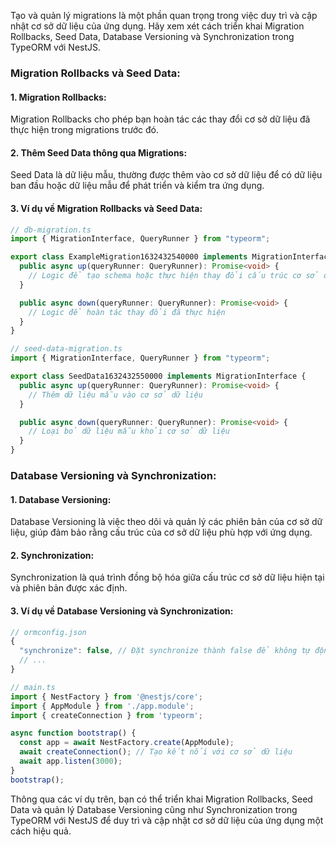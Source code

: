 Tạo và quản lý migrations là một phần quan trọng trong việc duy trì và cập nhật cơ sở dữ liệu của ứng dụng. Hãy xem xét cách triển khai Migration Rollbacks, Seed Data, Database Versioning và Synchronization trong TypeORM với NestJS.

### Migration Rollbacks và Seed Data:

#### 1. Migration Rollbacks:

Migration Rollbacks cho phép bạn hoàn tác các thay đổi cơ sở dữ liệu đã thực hiện trong migrations trước đó.

#### 2. Thêm Seed Data thông qua Migrations:

Seed Data là dữ liệu mẫu, thường được thêm vào cơ sở dữ liệu để có dữ liệu ban đầu hoặc dữ liệu mẫu để phát triển và kiểm tra ứng dụng.

#### 3. Ví dụ về Migration Rollbacks và Seed Data:

```typescript
// db-migration.ts
import { MigrationInterface, QueryRunner } from "typeorm";

export class ExampleMigration1632432540000 implements MigrationInterface {
  public async up(queryRunner: QueryRunner): Promise<void> {
    // Logic để tạo schema hoặc thực hiện thay đổi cấu trúc cơ sở dữ liệu
  }

  public async down(queryRunner: QueryRunner): Promise<void> {
    // Logic để hoàn tác thay đổi đã thực hiện
  }
}

// seed-data-migration.ts
import { MigrationInterface, QueryRunner } from "typeorm";

export class SeedData1632432550000 implements MigrationInterface {
  public async up(queryRunner: QueryRunner): Promise<void> {
    // Thêm dữ liệu mẫu vào cơ sở dữ liệu
  }

  public async down(queryRunner: QueryRunner): Promise<void> {
    // Loại bỏ dữ liệu mẫu khỏi cơ sở dữ liệu
  }
}
```

### Database Versioning và Synchronization:

#### 1. Database Versioning:

Database Versioning là việc theo dõi và quản lý các phiên bản của cơ sở dữ liệu, giúp đảm bảo rằng cấu trúc của cơ sở dữ liệu phù hợp với ứng dụng.

#### 2. Synchronization:

Synchronization là quá trình đồng bộ hóa giữa cấu trúc cơ sở dữ liệu hiện tại và phiên bản được xác định.

#### 3. Ví dụ về Database Versioning và Synchronization:

```typescript
// ormconfig.json
{
  "synchronize": false, // Đặt synchronize thành false để không tự động đồng bộ cơ sở dữ liệu
  // ...
}

// main.ts
import { NestFactory } from '@nestjs/core';
import { AppModule } from './app.module';
import { createConnection } from 'typeorm';

async function bootstrap() {
  const app = await NestFactory.create(AppModule);
  await createConnection(); // Tạo kết nối với cơ sở dữ liệu
  await app.listen(3000);
}
bootstrap();
```

Thông qua các ví dụ trên, bạn có thể triển khai Migration Rollbacks, Seed Data và quản lý Database Versioning cũng như Synchronization trong TypeORM với NestJS để duy trì và cập nhật cơ sở dữ liệu của ứng dụng một cách hiệu quả.
